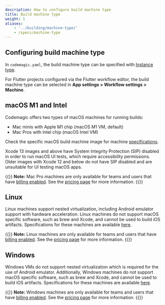 ```yaml
---
description: How to configure build machine type
title: Build machine type
weight: 1
aliases:
    - '../building/machine-type/'
    - /specs/machine-type
---
```


## Configuring build machine type

In `codemagic.yaml`, the build machine type can be specified with [Instance type](/yaml-basic-configuration/yaml-getting-started/#instance-type).


For Flutter projects configured via the Flutter workflow editor, the build machine type can be selected in **App settings > Workflow settings > Machine**.

## macOS M1 and Intel

Codemagic offers two types of macOS machines for running builds:

* Mac minis with Apple M1 chip (macOS M1 VM, default)
* Mac Pros with Intel chip (macOS Intel VM)

Check the specific macOS build machine image for machine [specifications](../specs/versions-macos).

Xcode 13 images and above have System Integrity Protection (SIP) disabled in order to run macOS UI tests, which require accessibility permissions. Older images with Xcode 12 and below do not have SIP disabled and are unsuitable for UI testing macOS apps.

{{<notebox>}}
**Note:** Mac Pro machines are only available for teams and users that have [billing enabled](../billing/billing). See the [pricing page](https://codemagic.io/pricing/) for more information.
{{</notebox>}}

## Linux

Linux machines support nested virtualization, including Android emulator support with hardware acceleration. Linux machines do not support macOS specific software, such as brew and Xcode, and cannot be used to build iOS artifacts. Specifications for these machines are available [here](../specs/versions-linux/#hardware).

{{<notebox>}}
**Note:** Linux machines are only available for teams and users that have [billing enabled](../billing/billing). See the [pricing page](https://codemagic.io/pricing/) for more information.
{{</notebox>}}

## Windows

Windows VMs do not support nested virtualization which is required for the use of Android emulator. Additionally, Windows machines do not support macOS specific software, such as brew and Xcode, and cannot be used to build iOS artifacts. Specifications for these machines are available [here](../specs/versions-windows/).

{{<notebox>}}
**Note:** Windows machines are only available for teams and users that have [billing enabled](../billing/billing). See the [pricing page](https://codemagic.io/pricing/) for more information.
{{</notebox>}}
